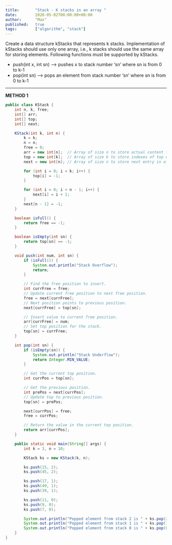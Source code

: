 ```yaml
---
title:       "Stack - K stacks in an array "
date:        2020-05-02T00:00:00+00:00
author:      "Max"
published:   true
tags:        ["algorithm", "stack"]
---
```


Create a data structure kStacks that represents k stacks. Implementation of kStacks should use only one array, i.e., k stacks should use the same array for storing elements. Following functions must be supported by kStacks.

- push(int x, int sn) –> pushes x to stack number ‘sn’ where sn is from 0 to k-1
- pop(int sn) –> pops an element from stack number ‘sn’ where sn is from 0 to k-1

---

**METHOD 1**

```java
public class KStack {
    int n, k, free;
    int[] arr;
    int[] top;
    int[] next;

    KStack(int k, int n) {
        k = k;
        n = n;
        free = 0;
        arr = new int[n];  // Array of size n to store actual content to be stored in stacks
        top = new int[k];  // Array of size k to store indexes of top elements of stacks
        next = new int[n]; // Array of size n to store next entry in all stacks and free list

        for (int i = 0; i < k; i++) {
            top[i] = -1;
        }

        for (int i = 0; i < n - 1; i++) {
            next[i] = i + 1;
        }
        next[n - 1] = -1;
    }

    boolean isFull() {
        return free == -1;
    }

    boolean isEmpty(int sn) {
        return top[sn] == -1;
    }

    void push(int num, int sn) {
        if (isFull()) {
            System.out.println("Stack Overflow");
            return;
        }

        // Find the free position to insert.
        int currFree = free;
        // Update current free position to next free position.
        free = next[currFree];
        // Next position points to previous position.
        next[currFree] = top[sn];

        // Insert value to current free position.
        arr[currFree] = num;
        // Set top position for the stack.
        top[sn] = currFree;
    }

    int pop(int sn) {
        if (isEmpty(sn)) {
            System.out.println("Stack Underflow");
            return Integer.MIN_VALUE;
        }

        // Get the current top position.
        int currPos = top[sn];

        // Get the previous position.
        int prePos = next[currPos];
        // Update top to previous position.
        top[sn] = prePos;

        next[currPos] = free;
        free = currPos;

        // Return the value in the current top position.
        return arr[currPos];
    }

    public static void main(String[] args) {
        int k = 3, n = 10;

        KStack ks = new KStack(k, n);

        ks.push(15, 2);
        ks.push(45, 2);

        ks.push(17, 1);
        ks.push(49, 1);
        ks.push(39, 1);

        ks.push(11, 0);
        ks.push(9, 0);
        ks.push(7, 0);

        System.out.println("Popped element from stack 2 is " + ks.pop(2));
        System.out.println("Popped element from stack 1 is " + ks.pop(1));
        System.out.println("Popped element from stack 0 is " + ks.pop(0));
    }
}
```
